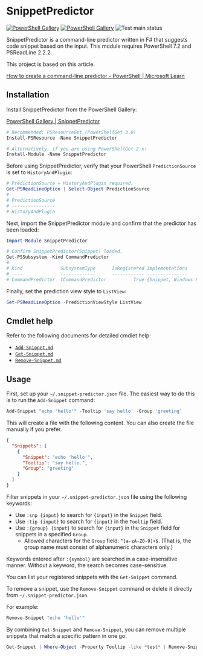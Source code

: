 # SnippetPredictor

[![PowerShell Gallery](https://img.shields.io/powershellgallery/v/SnippetPredictor)](https://www.powershellgallery.com/packages/SnippetPredictor)
[![PowerShell Gallery](https://img.shields.io/powershellgallery/dt/SnippetPredictor)](https://www.powershellgallery.com/packages/SnippetPredictor)
![Test main status](https://github.com/krymtkts/SnippetPredictor/actions/workflows/main.yml/badge.svg)

SnippetPredictor is a command-line predictor written in F# that suggests code snippet based on the input.
This module requires PowerShell 7.2 and PSReadLine 2.2.2.

This project is based on this article.

[How to create a command-line predictor - PowerShell | Microsoft Learn](https://learn.microsoft.com/en-us/powershell/scripting/dev-cross-plat/create-cmdline-predictor?view=powershell-7.4)

## Installation

Install SnippetPredictor from the PowerShell Gallery:

[PowerShell Gallery | SnippetPredictor](https://www.powershellgallery.com/packages/SnippetPredictor/)

```powershell
# Recommended: PSResourceGet (PowerShellGet 3.0)
Install-PSResource -Name SnippetPredictor

# Alternatively, if you are using PowerShellGet 2.x:
Install-Module -Name SnippetPredictor
```

Before using SnippetPredictor, verify that your PowerShell `PredictionSource` is set to `HistoryAndPlugin`:

```powershell
# PredictionSource = HistoryAndPlugin required.
Get-PSReadLineOption | Select-Object PredictionSource
#
# PredictionSource
# ----------------
# HistoryAndPlugin
```

Next, import the SnippetPredictor module and confirm that the predictor has been loaded:

```powershell
Import-Module SnippetPredictor

# Confirm SnippetPredictor(Snippet) loaded.
Get-PSSubsystem -Kind CommandPredictor
#
# Kind              SubsystemType      IsRegistered Implementations
# ----              -------------      ------------ ---------------
# CommandPredictor  ICommandPredictor          True {Snippet, Windows Package Manager - WinGet}
```

Finally, set the prediction view style to `ListView`:

```powershell
Set-PSReadLineOption -PredictionViewStyle ListView
```

## Cmdlet help

Refer to the following documents for detailed cmdlet help:

- [`Add-Snippet.md`](./docs/SnippetPredictor/Add-Snippet.md)
- [`Get-Snippet.md`](./docs/SnippetPredictor/Get-Snippet.md)
- [`Remove-Snippet.md`](./docs/SnippetPredictor/Remove-Snippet.md)

## Usage

First, set up your `~/.snippet-predictor.json` file.
The easiest way to do this is to run the `Add-Snippet` command:

```powershell
Add-Snippet "echo 'hello'" -Tooltip 'say hello' -Group 'greeting'
```

This will create a file with the following content.
You can also create the file manually if you prefer.

```json
{
  "Snippets": [
    {
      "Snippet": "echo 'hello'",
      "Tooltip": "say hello.",
      "Group": "greeting"
    }
  ]
}
```

Filter snippets in your `~/.snippet-predictor.json` file using the following keywords:

- Use `:snp {input}` to search for `{input}` in the `Snippet` field.
- Use `:tip {input}` to search for `{input}` in the `Tooltip` field.
- Use `:{group} {input}` to search for `{input}` in the `Snippet` field for snippets in a specified `Group`.
  - Allowed characters for the `Group` field: `^[a-zA-Z0-9]+$`.
    (That is, the group name must consist of alphanumeric characters only.)

Keywords entered after `:{symbol}` are searched in a case-insensitive manner.
Without a keyword, the search becomes case-sensitive.

You can list your registered snippets with the `Get-Snippet` command.

To remove a snippet, use the `Remove-Snippet` command or delete it directly from `~/.snippet-predictor.json`.

For example:

```powershell
Remove-Snippet "echo 'hello'"
```

By combining `Get-Snippet` and `Remove-Snippet`, you can remove multiple snippets that match a specific pattern in one go:

```powershell
Get-Snippet | Where-Object -Property Tooltip -like *test* | Remove-Snippet
```
